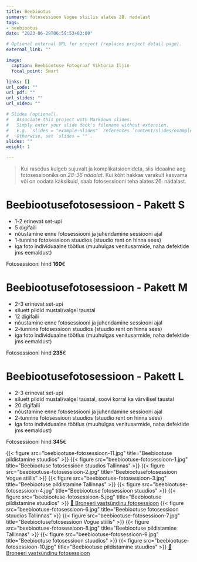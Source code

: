 ```yaml
---
title: Beebiootus 
summary: fotosessioon Vogue stiilis alates 28. nädalast
tags:
- beebiootus
date: "2023-06-29T06:59:53+03:00"

# Optional external URL for project (replaces project detail page).
external_link: ""

image:
  caption: Beebiootuse Fotograaf Viktoria Iljin
  focal_point: Smart

links: []
url_code: ""
url_pdf: ""
url_slides: ""
url_video: ""

# Slides (optional).
#   Associate this project with Markdown slides.
#   Simply enter your slide deck's filename without extension.
#   E.g. `slides = "example-slides"` references `content/slides/example-slides.md`.
#   Otherwise, set `slides = ""`.
slides: ""
weight: 1

---
```

> Kui rasedus kulgeb sujuvalt ja komplikatsioonideta, siis ideaalne aeg fotosessiooniks on _28-36 nädalat_. Kui kõht hakkas varakult kasvama või on oodata kaksikuid, saab fotosessiooni teha alates 26. nädalast.

# Beebiootusefotosessioon - Pakett S

* 1-2 erinevat set-upi 
* 5 digifaili 
* nõustamine enne fotosessiooni ja juhendamine sessiooni ajal
* 1-tunnine fotosessioon stuudios (stuudio rent on hinna sees)
* iga foto individuaalne töötlus (muuhulgas venitusarmide, naha defektide jms eemaldust)

Fotosessiooni hind **160**€ 

# Beebiootusefotosessioon - Pakett M

* 2-3 erinevat set-upi 
* siluett pildid mustal/valgel taustal
* 12 digifaili 
* nõustamine enne fotosessiooni ja juhendamine sessiooni ajal
* 2-tunnine fotosessioon stuudios (stuudio rent on hinna sees)
* iga foto individuaalne töötlus (muuhulgas venitusarmide, naha defektide jms eemaldust)

Fotosessiooni hind **235**€

# Beebiootusefotosessioon - Pakett L

* 2-3 erinevat set-upi 
* siluett pildid mustal/valgel taustal, soovi korral ka värvilisel taustal
* 20 digifaili 
* nõustamine enne fotosessiooni ja juhendamine sessiooni ajal
* 2-tunnine fotosessioon stuudios (stuudio rent on hinna sees)
* iga foto individuaalne töötlus (muuhulgas venitusarmide, naha defektide jms eemaldust)

Fotosessiooni hind **345**€

{{< figure src="beebiootuse-fotosessioon-11.jpg" title="Beebiootuse pildistamine stuudios" >}}
{{< figure src="beebiootuse-fotosessioon-1.jpg" title="Beebiootuse fotosessioon stuudios Tallinnas" >}}
{{< figure src="beebiootuse-fotosessioon-2.jpg" title="Beebiootusefotosessioon Vogue stiilis" >}}
{{< figure src="beebiootuse-fotosessioon-3.jpg" title="Beebiootuse pildistamine Tallinnas" >}}
{{< figure src="beebiootuse-fotosessioon-4.jpg" title="Beebiootuse fotosessioon stuudios" >}}
{{< figure src="beebiootuse-fotosessioon-5.jpg" title="Beebiootuse pildistamine stuudios" >}}
[💛 Broneeri vastsündinu fotosessioon](/#contact)
{{< figure src="beebiootuse-fotosessioon-6.jpg" title="Beebiootuse fotosessioon stuudios Tallinnas" >}}
{{< figure src="beebiootuse-fotosessioon-7.jpg" title="Beebiootusefotosessioon Vogue stiilis" >}}
{{< figure src="beebiootuse-fotosessioon-8.jpg" title="Beebiootuse pildistamine Tallinnas" >}}
{{< figure src="beebiootuse-fotosessioon-9.jpg" title="Beebiootuse fotosessioon stuudios" >}}
{{< figure src="beebiootuse-fotosessioon-10.jpg" title="Beebiootuse pildistamine stuudios" >}}
[💛 Broneeri vastsündinu fotosessioon](/#contact)